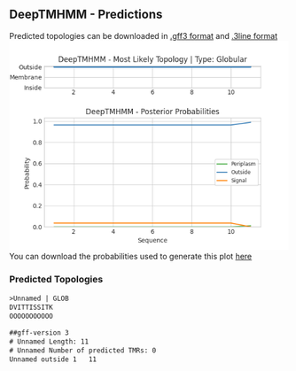 ## DeepTMHMM - Predictions
Predicted topologies can be downloaded in [.gff3 format](TMRs.gff3) and [.3line format](predicted_topologies.3line)
![picture](plot.png)
You can download the probabilities used to generate this plot [here](Unnamed_probs.csv)
### Predicted Topologies
```
>Unnamed | GLOB
DVITTISSITK
OOOOOOOOOOO

```


```
##gff-version 3
# Unnamed Length: 11
# Unnamed Number of predicted TMRs: 0
Unnamed	outside	1	11				

```
